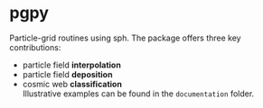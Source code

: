 # pgpy
 Particle-grid routines using sph. The package offers three key contributions: 
 - particle field __interpolation__
 - particle field __deposition__
 - cosmic web __classification__ \
 Illustrative examples can be found in the `documentation` folder.
